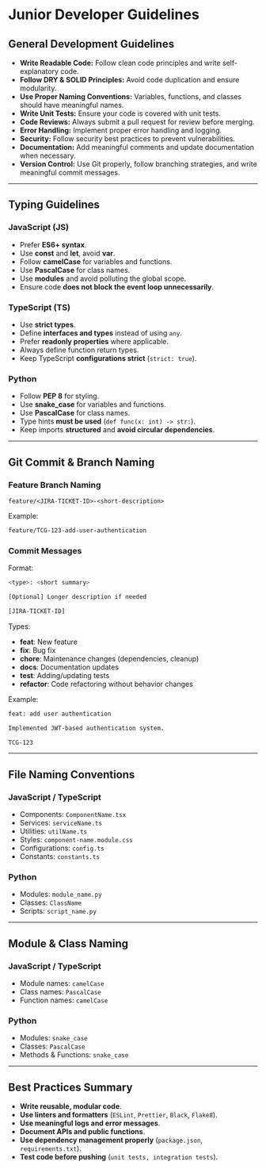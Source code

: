 # Junior Developer Guidelines

## General Development Guidelines
- **Write Readable Code:** Follow clean code principles and write self-explanatory code.
- **Follow DRY & SOLID Principles:** Avoid code duplication and ensure modularity.
- **Use Proper Naming Conventions:** Variables, functions, and classes should have meaningful names.
- **Write Unit Tests:** Ensure your code is covered with unit tests.
- **Code Reviews:** Always submit a pull request for review before merging.
- **Error Handling:** Implement proper error handling and logging.
- **Security:** Follow security best practices to prevent vulnerabilities.
- **Documentation:** Add meaningful comments and update documentation when necessary.
- **Version Control:** Use Git properly, follow branching strategies, and write meaningful commit messages.

---

## Typing Guidelines

### JavaScript (JS)
- Prefer **ES6+ syntax**.
- Use **const** and **let**, avoid **var**.
- Follow **camelCase** for variables and functions.
- Use **PascalCase** for class names.
- Use **modules** and avoid polluting the global scope.
- Ensure code **does not block the event loop unnecessarily**.

### TypeScript (TS)
- Use **strict types**.
- Define **interfaces and types** instead of using `any`.
- Prefer **readonly properties** where applicable.
- Always define function return types.
- Keep TypeScript **configurations strict** (`strict: true`).

### Python
- Follow **PEP 8** for styling.
- Use **snake_case** for variables and functions.
- Use **PascalCase** for class names.
- Type hints **must be used** (`def func(x: int) -> str:`).
- Keep imports **structured** and **avoid circular dependencies**.

---

## Git Commit & Branch Naming

### Feature Branch Naming
`feature/<JIRA-TICKET-ID>-<short-description>`

Example:
```bash
feature/TCG-123-add-user-authentication
```

### Commit Messages
Format:
```bash
<type>: <short summary>

[Optional] Longer description if needed

[JIRA-TICKET-ID]
```

Types:
- **feat**: New feature
- **fix**: Bug fix
- **chore**: Maintenance changes (dependencies, cleanup)
- **docs**: Documentation updates
- **test**: Adding/updating tests
- **refactor**: Code refactoring without behavior changes

Example:
```bash
feat: add user authentication

Implemented JWT-based authentication system.

TCG-123
```

---

## File Naming Conventions

### JavaScript / TypeScript
- Components: `ComponentName.tsx`
- Services: `serviceName.ts`
- Utilities: `utilName.ts`
- Styles: `component-name.module.css`
- Configurations: `config.ts`
- Constants: `constants.ts`

### Python
- Modules: `module_name.py`
- Classes: `ClassName`
- Scripts: `script_name.py`

---

## Module & Class Naming

### JavaScript / TypeScript
- Module names: `camelCase`
- Class names: `PascalCase`
- Function names: `camelCase`

### Python
- Modules: `snake_case`
- Classes: `PascalCase`
- Methods & Functions: `snake_case`

---

## Best Practices Summary
- **Write reusable, modular code**.
- **Use linters and formatters** (`ESLint`, `Prettier`, `Black`, `Flake8`).
- **Use meaningful logs and error messages**.
- **Document APIs and public functions**.
- **Use dependency management properly** (`package.json`, `requirements.txt`).
- **Test code before pushing** (`unit tests, integration tests`).
